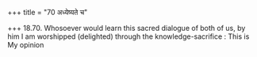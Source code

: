 +++
title = "70 अध्येष्यते च"

+++
18.70. Whosoever would learn this sacred dialogue of both of us, by him
I am worshipped (delighted) through the knowledge-sacrifice : This is My
opinion
